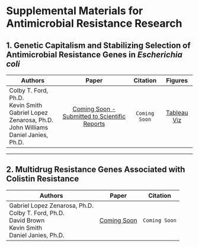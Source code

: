 # Supplemental Materials for Antimicrobial Resistance Research

## 1. Genetic Capitalism and Stabilizing Selection of Antimicrobial Resistance Genes in _Escherichia coli_

|                                              Authors                                              |    Paper    |   Citation  | Figures |
|-------------------------------------------------------------------------------------------------|:-----------:|:-----------:|:--------:|
| Colby T. Ford, Ph.D.<br>Kevin Smith<br>Gabriel Lopez Zenarosa, Ph.D.<br>John Williams<br>Daniel Janies, Ph.D. | [Coming Soon - Submitted to Scientific Reports](#) | ```Coming Soon``` | [Tableau Viz](https://public.tableau.com/profile/cford38#!/vizhome/E_coliGenotypeSetsViz/GeneticCapitalism) |

-------------------------------------

## 2. Multidrug Resistance Genes Associated with Colistin Resistance

|                                              Authors                                              |    Paper    |   Citation  |
|-------------------------------------------------------------------------------------------------|:-----------:|:-----------:|
| Gabriel Lopez Zenarosa, Ph.D.<br>Colby T. Ford, Ph.D.<br>David Brown<br>Kevin Smith<br>Daniel Janies, Ph.D. | [Coming Soon]() | ```Coming Soon``` |
